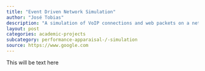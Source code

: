 ```yaml
---
title: "Event Driven Network Simulation"
author: "José Tobias"
description: "A simulation of VoIP connections and web packets on a network, using QoS on queueing time"
layout: post
categories: academic-projects
subcategory: performance-apparaisal-/-simulation
source: https://www.google.com
---
```


This will be text here